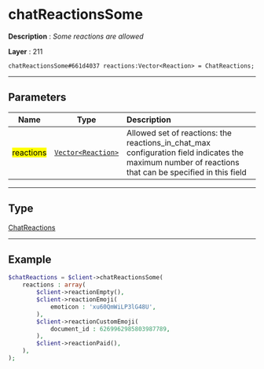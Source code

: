 # chatReactionsSome

**Description** : *Some reactions are allowed*

**Layer** : 211

```tl
chatReactionsSome#661d4037 reactions:Vector<Reaction> = ChatReactions;
```

---

## Parameters

| Name | Type | Description |
| :---: | :---: | :--- |
| <mark>reactions</mark> | [`Vector<Reaction>`](type/Reaction) | Allowed set of reactions: the reactions_in_chat_max configuration field indicates the maximum number of reactions that can be specified in this field |

---

## Type

[ChatReactions](type/ChatReactions)

---

## Example

```php
$chatReactions = $client->chatReactionsSome(
	reactions : array(
		$client->reactionEmpty(),
		$client->reactionEmoji(
			emoticon : 'xu60QmWiLP3lG48U',
		),
		$client->reactionCustomEmoji(
			document_id : 6269962985803987789,
		),
		$client->reactionPaid(),
	),
);
```